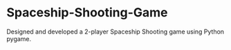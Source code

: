 # Spaceship-Shooting-Game
Designed and developed a 2-player Spaceship Shooting game using Python pygame.
